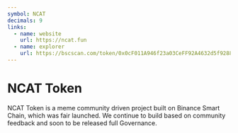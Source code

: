 ```yaml
---
symbol: NCAT
decimals: 9
links:
  - name: website
    url: https://ncat.fun
  - name: explorer
    url: https://bscscan.com/token/0x0cF011A946f23a03CeFF92A4632d5f9288c6C70D
---
```


# NCAT Token

NCAT Token is a meme community driven project built on Binance Smart Chain, which was fair launched. We continue to build based on community feedback and soon to be released full Governance.
